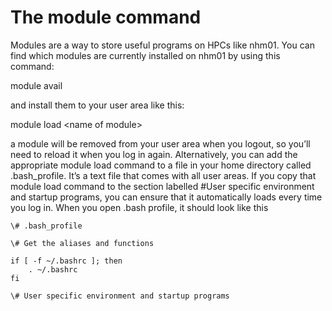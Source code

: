 # The module command

Modules are a way to store useful programs on HPCs like nhm01. You can find which modules are currently installed on nhm01 by using this command:

module avail

and install them to your user area like this:

module load \<name of module\>

a module will be removed from your user area when you logout, so you’ll need to reload it when you log in again. 
Alternatively, you can add the appropriate module load command to a file in your home directory called .bash_profile. It’s a text file that comes with all user areas. If you copy that module load command to the section labelled #User specific environment and startup programs, you can ensure that it automatically loads every time you log in.
When you open .bash profile, it should look like this

```
\# .bash_profile

\# Get the aliases and functions

if [ -f ~/.bashrc ]; then
	. ~/.bashrc
fi

\# User specific environment and startup programs


```
